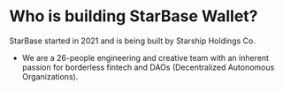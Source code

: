 # Who is building StarBase Wallet?

StarBase started in 2021 and is being built by Starship Holdings Co.

- We are a 26-people engineering and creative team with an inherent passion for borderless fintech and DAOs (Decentralized Autonomous Organizations).